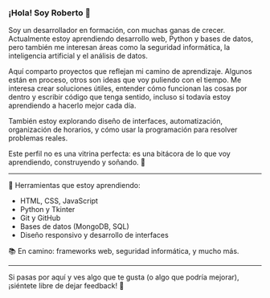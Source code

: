 ### ¡Hola! Soy Roberto 👋

Soy un desarrollador en formación, con muchas ganas de crecer. Actualmente estoy aprendiendo desarrollo web, Python y bases de datos, pero también me interesan áreas como la seguridad informática, la inteligencia artificial y el análisis de datos.

Aquí comparto proyectos que reflejan mi camino de aprendizaje. Algunos están en proceso, otros son ideas que voy puliendo con el tiempo. Me interesa crear soluciones útiles, entender cómo funcionan las cosas por dentro y escribir código que tenga sentido, incluso si todavía estoy aprendiendo a hacerlo mejor cada día.

También estoy explorando diseño de interfaces, automatización, organización de horarios, y cómo usar la programación para resolver problemas reales.

Este perfil no es una vitrina perfecta: es una bitácora de lo que voy aprendiendo, construyendo y soñando. 🚀

---

🔧 Herramientas que estoy aprendiendo:
- HTML, CSS, JavaScript
- Python y Tkinter
- Git y GitHub
- Bases de datos (MongoDB, SQL)
- Diseño responsivo y desarrollo de interfaces

📚 En camino: frameworks web, seguridad informática, y mucho más.

---

Si pasas por aquí y ves algo que te gusta (o algo que podría mejorar), ¡siéntete libre de dejar feedback! 🙌

